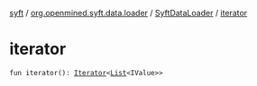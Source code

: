 [syft](../../index.md) / [org.openmined.syft.data.loader](../index.md) / [SyftDataLoader](index.md) / [iterator](./iterator.md)

# iterator

`fun iterator(): `[`Iterator`](https://kotlinlang.org/api/latest/jvm/stdlib/kotlin.collections/-iterator/index.html)`<`[`List`](https://kotlinlang.org/api/latest/jvm/stdlib/kotlin.collections/-list/index.html)`<IValue>>`